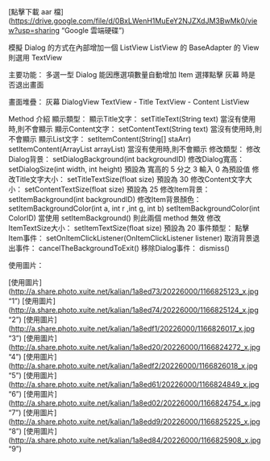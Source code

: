 
[點擊下載 aar 檔](https://drive.google.com/file/d/0BxLWenH1MuEeY2NJZXdJM3BwMk0/view?usp=sharing “Google 雲端硬碟”)

模擬 Dialog 的方式在內部增加一個 ListView
ListView 的 BaseAdapter 的 View 則選用 TextView
    
主要功能：
    多選一型 Dialog
    能因應選項數量自動增加 Item
    選擇點擊 灰幕 時是否退出畫面
    
畫面堆疊：
    灰幕
        DialogView
            TextView - Title
            TextView - Content
            ListView
    
Method 介紹
顯示類型：
    顯示Title文字： setTitleText(String text)
                          當沒有使用時,則不會顯示
    顯示Content文字： setContentText(String text)
                          當沒有使用時,則不會顯示
    顯示List文字： setItemContent(String[] staArr)
                 setItemContent(ArrayList<String> arrayList)
                 當沒有使用時,則不會顯示
修改類型：
    修改Dialog背景： setDialogBackground(int backgroundID)
    修改Dialog寬高： setDialogSize(int width, int height)
                   預設為 寬高的 5 分之 3
                   輸入 0 為預設值
    修改Title文字大小： setTitleTextSize(float size)
                     預設為 30
    修改Content文字大小： setContentTextSize(float size)
                       預設為 25
    修改Item背景： setItemBackground(int backgroundID)
    修改Item背景顏色： setItemBackgroundColor(int a, int r ,int g, int b)
                    setItemBackgroundColor(int ColorID)
                    當使用 setItemBackground() 則此兩個 method 無效
    修改ItemTextSize大小： setItemTextSize(float size)
                         預設為 20
事件類型：
    點擊Item事件： setOnItemClickListener(OnItemClickListener listener)
    取消背景退出事件： cancelTheBackgroundToExit()
    移除Dialog事件： dismiss()

使用圖片：

[使用圖片](http://a.share.photo.xuite.net/kalian/1a8ed73/20226000/1166825123_x.jpg “1”)
[使用圖片](http://a.share.photo.xuite.net/kalian/1a8ed74/20226000/1166825124_x.jpg “2”)
[使用圖片](http://a.share.photo.xuite.net/kalian/1a8edf1/20226000/1166826017_x.jpg “3”)
[使用圖片](http://a.share.photo.xuite.net/kalian/1a8ed20/20226000/1166824272_x.jpg “4”)
[使用圖片](http://a.share.photo.xuite.net/kalian/1a8edf2/20226000/1166826018_x.jpg “5”)
[使用圖片](http://a.share.photo.xuite.net/kalian/1a8ed61/20226000/1166824849_x.jpg “6”)
[使用圖片](http://a.share.photo.xuite.net/kalian/1a8ed02/20226000/1166824754_x.jpg “7”)
[使用圖片](http://a.share.photo.xuite.net/kalian/1a8edd9/20226000/1166825225_x.jpg “8”)
[使用圖片](http://a.share.photo.xuite.net/kalian/1a8ed84/20226000/1166825908_x.jpg “9”)

